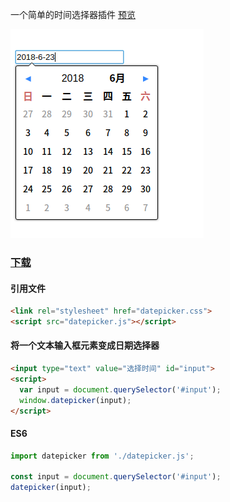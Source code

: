 一个简单的时间选择器插件
[预览](https://zaqmjuop.github.io/datepicker/)

![face-preview](./src/readme.png)

### [下载](https://github.com/zaqmjuop/datepicker/releases/download/1.0.1/build.zip)

#### 引用文件
```html
<link rel="stylesheet" href="datepicker.css">
<script src="datepicker.js"></script>
```
#### 将一个文本输入框元素变成日期选择器
```html
<input type="text" value="选择时间" id="input">
<script>
  var input = document.querySelector('#input');
  window.datepicker(input);
</script>
```
#### ES6
```javascript
import datepicker from './datepicker.js';

const input = document.querySelector('#input');
datepicker(input);
```